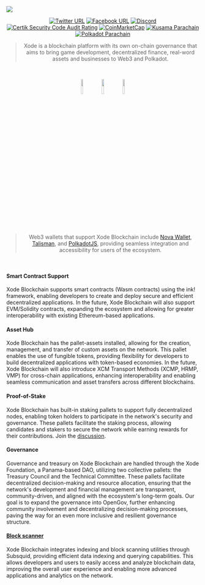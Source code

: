 <img src="https://drive.google.com/uc?export=view&id=1i88iInwVlXMoX2L8P2kLwFzGNuFVRra5"></img>

<div align="center">

[![Twitter URL](https://img.shields.io/badge/Twitter-gray?logo=x)](https://x.com/XodeNet)
[![Facebook URL](https://img.shields.io/badge/Facebook-gray?logo=facebook)](https://web.facebook.com/xodenet)
[![Discord](https://img.shields.io/badge/Discord-gray?logo=discord)](https://discord.gg/V6DETUY7Cy)
<br>
[![Certik Security Code Audit Rating](https://img.shields.io/badge/Certik_Security_Code_Audit-AA-green.svg)](https://skynet.certik.com/projects/xode-blockchain)
[![CoinMarketCap](https://img.shields.io/badge/CoinMarketCap-Listing-purple.svg)](https://coinmarketcap.com/currencies/xode-blockchain/)
[![Kusama Parachain](https://img.shields.io/badge/Kusama_Parachain-3344-pink.svg)](https://polkadot.js.org/apps/?rpc=wss%3A%2F%2Frpcnodea01.xode.net%2Fn7yoxCmcIrCF6VziCcDmYTwL8R03a%2Frpc#/explorer)
[![Polkadot Parachain](https://img.shields.io/badge/Polkadot_Parachain-3417-pink.svg)](https://polkadot.js.org/apps/?rpc=wss%3A%2F%2Fpolkadot-rpcnode.xode.net#/explorer)

> Xode is a blockchain platform with its own on-chain governance that aims to bring game development, decentralized finance, real-word assets and businesses to Web3 and Polkadot.
<br>


<a href="https://novawallet.io/"><img style="width: 10%; height: 10%" src="https://drive.google.com/uc?export=view&id=1pJWJ6_n-XYmZreetrgSRnALkmt0BBpYe"></img></a>
<a href="https://talisman.xyz/"><img style="width: 10%; height: 10%" src="https://drive.google.com/uc?export=view&id=1EB4cD2qo9WhkWfFIvzO9YbA8KA5HLVHV"></img></a>
<a href="https://polkadot.js.org/extension/"><img style="width: 10%; height: 10%" src="https://drive.google.com/uc?export=view&id=1WpQuHdVVu1IyYtzbDirNWun4WUgm-_5c"></img></a>

> Web3 wallets that support Xode Blockchain include [Nova Wallet](https://novawallet.io/), [Talisman](https://talisman.xyz/), and [PolkadotJS](https://polkadot.js.org/extension/), providing seamless integration and accessibility for users of the ecosystem.
<br>

</div>

#### Smart Contract Support
Xode Blockchain supports smart contracts (Wasm contracts) using the ink! framework, enabling developers to create and deploy secure and efficient decentralized applications. In the future, Xode Blockchain will also support EVM/Solidity contracts, expanding the ecosystem and allowing for greater interoperability with existing Ethereum-based applications.

#### Asset Hub 
Xode Blockchain has the pallet-assets installed, allowing for the creation, management, and transfer of custom assets on the network. This pallet enables the use of fungible tokens, providing flexibility for developers to build decentralized applications with token-based economies. In the future, Xode Blockchain will also introduce XCM Transport Methods (XCMP, HRMP, VMP) for cross-chain applications, enhancing interoperability and enabling seamless communication and asset transfers across different blockchains.

#### Proof-of-Stake
Xode Blockchain has built-in staking pallets to support fully decentralized nodes, enabling token holders to participate in the network's security and governance. These pallets facilitate the staking process, allowing candidates and stakers to secure the network while earning rewards for their contributions.  Join the [discussion](https://github.com/Xode-DAO/xode-blockchain/discussions/23).

#### Governance
Governance and treasury on Xode Blockchain are handled through the Xode Foundation, a Panama-based DAO, utilizing two collective pallets: the Treasury Council and the Technical Committee. These pallets facilitate decentralized decision-making and resource allocation, ensuring that the network's development and financial management are transparent, community-driven, and aligned with the ecosystem's long-term goals. Our goal is to expand the governance into OpenGov, further enhancing community involvement and decentralizing decision-making processes, paving the way for an even more inclusive and resilient governance structure.

#### [Block scanner](https://xode.net/block-scanner)
Xode Blockchain integrates indexing and block scanning utilities through Subsquid, providing efficient data indexing and querying capabilities. This allows developers and users to easily access and analyze blockchain data, improving the overall user experience and enabling more advanced applications and analytics on the network.
